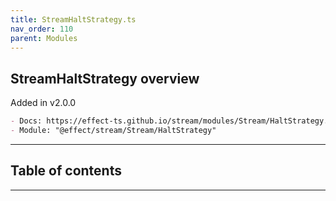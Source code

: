 ```yaml
---
title: StreamHaltStrategy.ts
nav_order: 110
parent: Modules
---
```


## StreamHaltStrategy overview

Added in v2.0.0

```md
- Docs: https://effect-ts.github.io/stream/modules/Stream/HaltStrategy.ts.html
- Module: "@effect/stream/Stream/HaltStrategy"
```

---

<h2 class="text-delta">Table of contents</h2>

---
